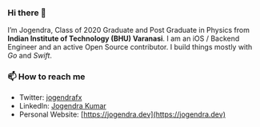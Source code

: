 ### Hi there 👋

I’m Jogendra, Class of 2020 Graduate and Post Graduate in Physics from **Indian Institute of Technology (BHU) Varanasi**. I am an iOS / Backend Engineer and an active Open Source contributor. I build things mostly with _Go_ and _Swift_.

### 📫 How to reach me

- Twitter: [jogendrafx](https://twitter.com/jogendrafx)
- LinkedIn: [Jogendra Kumar](https://www.linkedin.com/in/jogendrasingh24/)
- Personal Website: [https://jogendra.dev](https://jogendra.dev)

<!--
**jogendra/jogendra** is a ✨ _special_ ✨ repository because its `README.md` (this file) appears on your GitHub profile.

Here are some ideas to get you started:

- 🔭 I’m currently working on ...
- 🌱 I’m currently learning ...
- 👯 I’m looking to collaborate on ...
- 🤔 I’m looking for help with ...
- 💬 Ask me about ...
- 📫 How to reach me: ...
- 😄 Pronouns: ...
- ⚡ Fun fact: ...
-->
